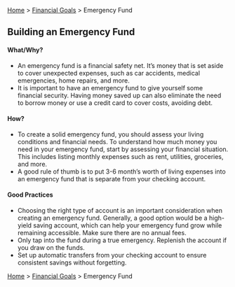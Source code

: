 [Home](../../../README.md) > [Financial Goals](../../financial-goals.md) > Emergency Fund


## Building an Emergency Fund

#### What/Why?

- An emergency fund is a financial safety net. It’s money that is set aside to cover unexpected expenses, such as car accidents, medical emergencies, home repairs, and more.  
- It is important to have an emergency fund to give yourself some financial security. Having money saved up can also eliminate the need to borrow money or use a credit card to cover costs, avoiding debt. 

#### How?

- To create a solid emergency fund, you should assess your living conditions and financial needs. To understand how much money you need in your emergency fund, start by assessing your financial situation. This includes listing monthly expenses such as rent, utilities, groceries, and more.  
- A good rule of thumb is to put  3-6 month’s worth of living expenses into an emergency fund that is separate from your checking account.

#### Good Practices

- Choosing the right type of account is an important consideration when creating an emergency fund. Generally, a good option would be a high-yield saving account, which can help your emergency fund grow while remaining accessible. Make sure there are no annual fees.  
- Only tap into the fund during a true emergency. Replenish the account if you draw on the funds.  
- Set up automatic transfers from your checking account to ensure consistent savings without forgetting.

[Home](../README.md) > [Financial Goals](../../financial-goals.md) > Emergency Fund

